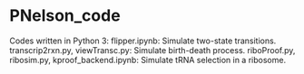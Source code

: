 # PNelson_code
Codes written in Python 3:
	flipper.ipynb: Simulate two-state transitions.
	transcrip2rxn.py, viewTransc.py: Simulate birth-death process.
	riboProof.py, ribosim.py, kproof_backend.ipynb: Simulate tRNA selection in a ribosome.
